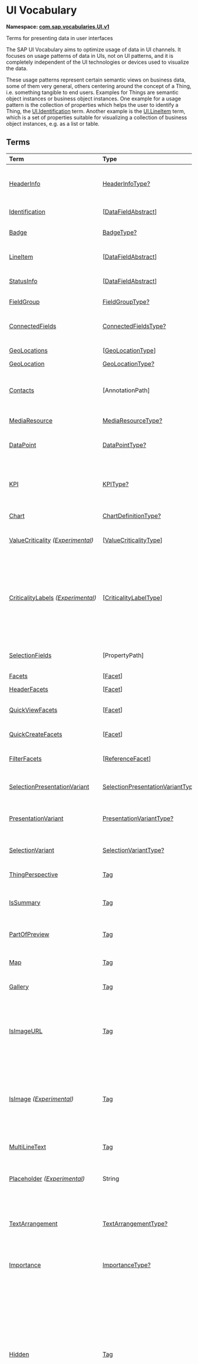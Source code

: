 # UI Vocabulary
**Namespace: [com.sap.vocabularies.UI.v1](UI.xml)**

Terms for presenting data in user interfaces

The SAP UI Vocabulary aims to optimize usage of data in UI channels.
It focuses on usage patterns of data in UIs, not on UI patterns, and it is completely independent of the
UI technologies or devices used to visualize the data.

These usage patterns represent certain semantic views on business data, some of them very general,
others centering around the concept of a Thing, i.e. something tangible to end users.
Examples for Things are semantic object instances or business object instances.
One example for a usage pattern is the collection of properties which helps the user to identify a Thing,
the [UI.Identification](#Identification) term.
Another example is the [UI.LineItem](#LineItem) term, which is a set of properties suitable for visualizing
a collection of business object instances, e.g. as a list or table.


## Terms

Term|Type|Description
:---|:---|:----------
[HeaderInfo](UI.xml#L64)|[HeaderInfoType?](#HeaderInfoType)|<a name="HeaderInfo"></a>Information for the header area of an entity representation. HeaderInfo is mandatory for main entity types of the model
[Identification](UI.xml#L111)|\[[DataFieldAbstract](#DataFieldAbstract)\]|<a name="Identification"></a>Collection of fields identifying the object
[Badge](UI.xml#L116)|[BadgeType?](#BadgeType)|<a name="Badge"></a>Information usually displayed in the form of a business card
[LineItem](UI.xml#L143)|\[[DataFieldAbstract](#DataFieldAbstract)\]|<a name="LineItem"></a>Collection of data fields for representation in a table or list
[StatusInfo](UI.xml#L148)|\[[DataFieldAbstract](#DataFieldAbstract)\]|<a name="StatusInfo"></a>Collection of data fields describing the status of an entity
[FieldGroup](UI.xml#L153)|[FieldGroupType?](#FieldGroupType)|<a name="FieldGroup"></a>Group of fields with an optional label
[ConnectedFields](UI.xml#L167)|[ConnectedFieldsType?](#ConnectedFieldsType)|<a name="ConnectedFields"></a>Group of semantically connected fields with a representation template and an optional label ([Example](UI.xml#L169))
[GeoLocations](UI.xml#L232)|\[[GeoLocationType](#GeoLocationType)\]|<a name="GeoLocations"></a>Collection of geographic locations
[GeoLocation](UI.xml#L236)|[GeoLocationType?](#GeoLocationType)|<a name="GeoLocation"></a>Geographic location
[Contacts](UI.xml#L256)|\[AnnotationPath\]|<a name="Contacts"></a>Collection of contacts<p>Each collection item MUST reference an annotation of a Communication.Contact</p>
[MediaResource](UI.xml#L267)|[MediaResourceType?](#MediaResourceType)|<a name="MediaResource"></a>Properties that describe a media resource
[DataPoint](UI.xml#L321)|[DataPointType?](#DataPointType)|<a name="DataPoint"></a>Visualization of a single point of data, typically a number; may also be textual, e.g. a status value
[KPI](UI.xml#L629)|[KPIType?](#KPIType)|<a name="KPI"></a>A Key Performance Indicator (KPI) bundles a SelectionVariant and a DataPoint, and provides details for progressive disclosure
[Chart](UI.xml#L675)|[ChartDefinitionType?](#ChartDefinitionType)|<a name="Chart"></a>Visualization of multiple data points
[ValueCriticality](UI.xml#L888) *([Experimental](Common.md#Experimental))*|\[[ValueCriticalityType](#ValueCriticalityType)\]|<a name="ValueCriticality"></a>Assign criticalities to primitive values. This information can be used for semantic coloring.
[CriticalityLabels](UI.xml#L901) *([Experimental](Common.md#Experimental))*|\[[CriticalityLabelType](#CriticalityLabelType)\]|<a name="CriticalityLabels"></a>Assign labels to criticalities. This information can be used for semantic coloring. When applied to a property, a label for a criticality must be provided, if more than one value of the annotated property has been assigned to the same criticality. There must be no more than one label per criticality.
[SelectionFields](UI.xml#L922)|\[PropertyPath\]|<a name="SelectionFields"></a>Properties that might be relevant for filtering a collection of entities of this type
[Facets](UI.xml#L930)|\[[Facet](#Facet)\]|<a name="Facets"></a>Collection of facets
[HeaderFacets](UI.xml#L934)|\[[Facet](#Facet)\]|<a name="HeaderFacets"></a>Facets for additional object header information
[QuickViewFacets](UI.xml#L938)|\[[Facet](#Facet)\]|<a name="QuickViewFacets"></a>Facets that may be used for a quick overview of the object
[QuickCreateFacets](UI.xml#L942)|\[[Facet](#Facet)\]|<a name="QuickCreateFacets"></a>Facets that may be used for a (quick) create of the object
[FilterFacets](UI.xml#L946)|\[[ReferenceFacet](#ReferenceFacet)\]|<a name="FilterFacets"></a>Facets that reference UI.FieldGroup annotations to group filterable fields
[SelectionPresentationVariant](UI.xml#L1007)|[SelectionPresentationVariantType?](#SelectionPresentationVariantType)|<a name="SelectionPresentationVariant"></a>A SelectionPresentationVariant bundles a Selection Variant and a Presentation Variant
[PresentationVariant](UI.xml#L1031)|[PresentationVariantType?](#PresentationVariantType)|<a name="PresentationVariant"></a>Defines how the result of a queried collection of entities is shaped and how this result is displayed
[SelectionVariant](UI.xml#L1128)|[SelectionVariantType?](#SelectionVariantType)|<a name="SelectionVariant"></a>A SelectionVariant denotes a combination of parameters and filters to query the annotated entity set
[ThingPerspective](UI.xml#L1278)|[Tag](https://github.com/oasis-tcs/odata-vocabularies/blob/master/vocabularies/Org.OData.Core.V1.md#Tag)|<a name="ThingPerspective"></a>The annotated term is a Thing Perspective
[IsSummary](UI.xml#L1281)|[Tag](https://github.com/oasis-tcs/odata-vocabularies/blob/master/vocabularies/Org.OData.Core.V1.md#Tag)|<a name="IsSummary"></a>This Facet and all included Facets are the summary of the thing. At most one Facet of a thing can be tagged with this term
[PartOfPreview](UI.xml#L1285)|[Tag](https://github.com/oasis-tcs/odata-vocabularies/blob/master/vocabularies/Org.OData.Core.V1.md#Tag)|<a name="PartOfPreview"></a>This Facet and all included Facets are part of the Thing preview
[Map](UI.xml#L1289)|[Tag](https://github.com/oasis-tcs/odata-vocabularies/blob/master/vocabularies/Org.OData.Core.V1.md#Tag)|<a name="Map"></a>Target MUST reference a UI.GeoLocation, Communication.Address or a collection of these
[Gallery](UI.xml#L1293)|[Tag](https://github.com/oasis-tcs/odata-vocabularies/blob/master/vocabularies/Org.OData.Core.V1.md#Tag)|<a name="Gallery"></a>Target MUST reference a UI.MediaResource
[IsImageURL](UI.xml#L1298)|[Tag](https://github.com/oasis-tcs/odata-vocabularies/blob/master/vocabularies/Org.OData.Core.V1.md#Tag)|<a name="IsImageURL"></a>Properties and terms annotated with this term MUST contain a valid URL referencing an resource with a MIME type image<p>Can be annotated with:<ul><li>[IsNaturalPerson](Common.md#IsNaturalPerson)</li></ul></p>
[IsImage](UI.xml#L1308) *([Experimental](Common.md#Experimental))*|[Tag](https://github.com/oasis-tcs/odata-vocabularies/blob/master/vocabularies/Org.OData.Core.V1.md#Tag)|<a name="IsImage"></a>Properties annotated with this term MUST be a stream property annotated with a MIME type image<p>Can be annotated with:<ul><li>[IsNaturalPerson](Common.md#IsNaturalPerson)</li></ul></p>
[MultiLineText](UI.xml#L1319)|[Tag](https://github.com/oasis-tcs/odata-vocabularies/blob/master/vocabularies/Org.OData.Core.V1.md#Tag)|<a name="MultiLineText"></a>Properties annotated with this annotation should be rendered as multi-line text (e.g. text area)
[Placeholder](UI.xml#L1324) *([Experimental](Common.md#Experimental))*|String|<a name="Placeholder"></a>A short, human-readable text that gives a hint or an example to help the user with data entry
[TextArrangement](UI.xml#L1330)|[TextArrangementType?](#TextArrangementType)|<a name="TextArrangement"></a>Describes the arrangement of a code or ID value and its text<p>If used for a single property the Common.Text annotation is annotated</p>
[Importance](UI.xml#L1349)|[ImportanceType?](#ImportanceType)|<a name="Importance"></a>Expresses the importance of e.g. a DataField or an annotation
[Hidden](UI.xml#L1364)|[Tag](https://github.com/oasis-tcs/odata-vocabularies/blob/master/vocabularies/Org.OData.Core.V1.md#Tag)|<a name="Hidden"></a>Properties or facets (see UI.Facet) annotated with this term will not be rendered if the annotation evaluates to true.<p>Hidden properties usually carry technical information that is used for application control and is of no direct interest to end users. The annotation value may be an expression to dynamically hide or render the annotated feature. If a navigation property is annotated with `Hidden` true, all subsequent parts are hidden - independent of their own potential `Hidden` annotations.</p>
[CreateHidden](UI.xml#L1372)|[Tag](https://github.com/oasis-tcs/odata-vocabularies/blob/master/vocabularies/Org.OData.Core.V1.md#Tag)|<a name="CreateHidden"></a>EntitySets annotated with this term can control the visibility of the Create operation dynamically<p>The annotation value should be a path to another property from a related entity.</p>
[UpdateHidden](UI.xml#L1377)|[Tag](https://github.com/oasis-tcs/odata-vocabularies/blob/master/vocabularies/Org.OData.Core.V1.md#Tag)|<a name="UpdateHidden"></a>EntitySets annotated with this term can control the visibility of the Edit/Save operation dynamically<p>The annotation value should be a path to another property from the same or a related entity.</p>
[DeleteHidden](UI.xml#L1382)|[Tag](https://github.com/oasis-tcs/odata-vocabularies/blob/master/vocabularies/Org.OData.Core.V1.md#Tag)|<a name="DeleteHidden"></a>EntitySets annotated with this term can control the visibility of the Delete operation dynamically<p>The annotation value should be a path to another property from the same or a related entity.</p>
[HiddenFilter](UI.xml#L1387)|[Tag](https://github.com/oasis-tcs/odata-vocabularies/blob/master/vocabularies/Org.OData.Core.V1.md#Tag)|<a name="HiddenFilter"></a>Properties annotated with this term will not be rendered as filter criteria if the annotation evaluates to true.<p>Properties annotated with `HiddenFilter` are intended as parts of a `$filter` expression that cannot be directly influenced by end users. The properties will be rendered in all other places, e.g. table columns or form fields. This is in contrast to properties annotated with [Hidden](#Hidden) that are not rendered at all. If a navigation property is annotated with `HiddenFilter` true, all subsequent parts are hidden in filter - independent of their own potential `HiddenFilter` annotations.</p>
[DataFieldDefault](UI.xml#L1396)|[DataFieldAbstract?](#DataFieldAbstract)|<a name="DataFieldDefault"></a>Default representation of a property as a datafield, e.g. when the property is added as a table column or form field via personalization<p>Only concrete subtypes of [DataFieldAbstract](#DataFieldAbstract) can be used for a DataFieldDefault. For type [DataField](#DataField) and its subtypes the annotation target SHOULD be the same property that is referenced via a path expression in the `Value` of the datafield.</p>
[Criticality](UI.xml#L1571)|[CriticalityType?](#CriticalityType)|<a name="Criticality"></a>Service-calculated criticality, alternative to UI.CriticalityCalculation
[CriticalityCalculation](UI.xml#L1575)|[CriticalityCalculationType?](#CriticalityCalculationType)|<a name="CriticalityCalculation"></a>Parameters for client-calculated criticality, alternative to UI.Criticality
[Emphasized](UI.xml#L1579) *([Experimental](Common.md#Experimental))*|[Tag](https://github.com/oasis-tcs/odata-vocabularies/blob/master/vocabularies/Org.OData.Core.V1.md#Tag)|<a name="Emphasized"></a>Highlight something that is of special interest<p>The usage of a property or operation should be highlighted as it's of special interest for the end user</p>
[OrderBy](UI.xml#L1585) *([Experimental](Common.md#Experimental))*|PropertyPath?|<a name="OrderBy"></a>Sort by the referenced property instead of by the annotated property<p>Example: annotated property `SizeCode` has string values XS, S, M, L, XL, referenced property SizeOrder has numeric values -2, -1, 0, 1, 2. Numeric ordering by SizeOrder will be more understandable than lexicographic ordering by SizeCode.</p>
[ParameterDefaultValue](UI.xml#L1591) *([Experimental](Common.md#Experimental))*|PrimitiveType?|<a name="ParameterDefaultValue"></a>Define default values for action parameters<p>For unbound actions the default value can either be a constant expression, or a dynamic expression using absolute paths, e.g. singletons or function import results. Whereas for bound actions the bound entity and its properties and associated properties can be used as default values</p>
[RecommendationState](UI.xml#L1598)|[RecommendationStateType?](#RecommendationStateType)|<a name="RecommendationState"></a>Indicates whether a field contains or has a recommended value<p>Intelligent systems can help users by recommending input the user may "prefer".</p>
[RecommendationList](UI.xml#L1628)|[RecommendationListType?](#RecommendationListType)|<a name="RecommendationList"></a>Specifies how to get a list of recommended values for a property or parameter<p>Intelligent systems can help users by recommending input the user may "prefer".</p>
[ExcludeFromNavigationContext](UI.xml#L1660)|[Tag](https://github.com/oasis-tcs/odata-vocabularies/blob/master/vocabularies/Org.OData.Core.V1.md#Tag)|<a name="ExcludeFromNavigationContext"></a>The contents of this property must not be propagated to the app-to-app navigation context

## <a name="HeaderInfoType"></a>[HeaderInfoType](UI.xml#L68)


Property|Type|Description
:-------|:---|:----------
[TypeName](UI.xml#L69)|String|Name of the main entity type
[TypeNamePlural](UI.xml#L73)|String|Plural form of the name of the main entity type
[Title](UI.xml#L77)|[DataFieldAbstract?](#DataFieldAbstract)|Title, e.g. for overview pages<p>This can be a [DataField](#DataField) and any of its children, or a [DataFieldForAnnotation](#DataFieldForAnnotation) targeting [ConnectedFields](#ConnectedFields).</p>
[Description](UI.xml#L87)|[DataFieldAbstract?](#DataFieldAbstract)|Description, e.g. for overview pages<p>This can be a [DataField](#DataField) and any of its children, or a [DataFieldForAnnotation](#DataFieldForAnnotation) targeting [ConnectedFields](#ConnectedFields).</p>
[ImageUrl](UI.xml#L97)|URL?|Image URL for an instance of the entity type. If the property ImageUrl has a valid value, it can be used for the visualization of the instance. If it is not available or not valid the property TypeImageUrl can be used instead.
[TypeImageUrl](UI.xml#L101)|URL?|Image URL for the entity type
[Initials](UI.xml#L105) *([Experimental](Common.md#Experimental))*|String?|Latin letters to be used in case no ImageUrl or TypeImageUrl is present

## <a name="BadgeType"></a>[BadgeType](UI.xml#L120)


Property|Type|Description
:-------|:---|:----------
[HeadLine](UI.xml#L121)|[DataField](#DataField)|Headline
[Title](UI.xml#L124)|[DataField](#DataField)|Title
[ImageUrl](UI.xml#L127)|URL?|Image URL for an instance of the entity type. If the property ImageUrl has a valid value, it can be used for the visualization of the instance. If it is not available or not valid the property TypeImageUrl can be used instead.
[TypeImageUrl](UI.xml#L131)|URL?|Image URL for the entity type
[MainInfo](UI.xml#L135)|[DataField?](#DataField)|Main information on the business card
[SecondaryInfo](UI.xml#L138)|[DataField?](#DataField)|Additional information on the business card

## <a name="FieldGroupType"></a>[FieldGroupType](UI.xml#L157)


Property|Type|Description
:-------|:---|:----------
[Label](UI.xml#L158)|String?|Label for the field group
[Data](UI.xml#L162)|\[[DataFieldAbstract](#DataFieldAbstract)\]|Collection of data fields

## <a name="ConnectedFieldsType"></a>[ConnectedFieldsType](UI.xml#L194)
Group of semantically connected fields with a representation template and an optional label

Property|Type|Description
:-------|:---|:----------
[Label](UI.xml#L196)|String?|Label for the connected fields
[Template](UI.xml#L200)|String|Template for representing the connected fields<p>Template variables are identifiers enclosed in curly braces, e.g. `{MaterialName} - {MaterialClassName}`. The `Data` collection assigns values to the template variables.</p>
[Data](UI.xml#L205)|[Dictionary](https://github.com/oasis-tcs/odata-vocabularies/blob/master/vocabularies/Org.OData.Core.V1.md#Dictionary)|Dictionary of template variables<p>Each template variable used in `Template` must be assigned a value here. The value must be of type [DataFieldAbstract](#DataFieldAbstract)</p>

## <a name="GeoLocationType"></a>[GeoLocationType](UI.xml#L240)
Properties that define a geographic location

Property|Type|Description
:-------|:---|:----------
[Latitude](UI.xml#L242)|Double?|Geographic latitude
[Longitude](UI.xml#L245)|Double?|Geographic longitude
[Location](UI.xml#L248)|GeographyPoint?|A point in a round-earth coordinate system
[Address](UI.xml#L251)|[AddressType?](Communication.md#AddressType)|vCard-style address

## <a name="MediaResourceType"></a>[MediaResourceType](UI.xml#L271)


Property|Type|Description
:-------|:---|:----------
[Url](UI.xml#L272)|URL|URL of media resource
[ContentType](UI.xml#L276)|MediaType?|Content type, such as application/pdf, video/x-flv, image/jpeg
[ByteSize](UI.xml#L280)|Int64?|Resource size in bytes
[ChangedAt](UI.xml#L283)|DateTimeOffset?|Date of last change
[Thumbnail](UI.xml#L286)|[ImageType?](#ImageType)|Thumbnail image
[Title](UI.xml#L289)|[DataField](#DataField)|Resource title
[Description](UI.xml#L292)|[DataField?](#DataField)|Resource description

## <a name="ImageType"></a>[ImageType](UI.xml#L296)


Property|Type|Description
:-------|:---|:----------
[Url](UI.xml#L297)|URL|URL of image
[Width](UI.xml#L301)|String?|Width of image
[Height](UI.xml#L304)|String?|Height of image

## <a name="DataPointType"></a>[DataPointType](UI.xml#L325)


Property|Type|Description
:-------|:---|:----------
[Title](UI.xml#L326)|String?|Title of the data point
[Description](UI.xml#L330)|String?|Short description
[LongDescription](UI.xml#L334)|String?|Full description
[Value](UI.xml#L338)|PrimitiveType|Numeric value<p>The value is typically provided via a `Path` construct. The path MUST lead to a direct property of the same entity type or a property of a complex property (recursively) of that entity type, navigation segments are not allowed.<br/>It could be annotated with either `UoM.ISOCurrency` or `UoM.Unit`. Percentage values are annotated with `UoM.Unit = '%'`. A renderer should take an optional `Common.Text` annotation into consideration.</p>
[TargetValue](UI.xml#L350)|PrimitiveType?|Target value
[ForecastValue](UI.xml#L353)|PrimitiveType?|Forecast value
[MinimumValue](UI.xml#L356)|Decimal?|Minimum value (for output rendering)
[MaximumValue](UI.xml#L359)|Decimal?|Maximum value (for output rendering)
[ValueFormat](UI.xml#L362)|[NumberFormat?](#NumberFormat)|Number format
[Visualization](UI.xml#L365)|[VisualizationType?](#VisualizationType)|Preferred visualization
[SampleSize](UI.xml#L368)|PrimitiveType?|Sample size used for the determination of the data point; should contain just integer value as Edm.Byte, Edm.SByte, Edm.Intxx, and Edm.Decimal with scale 0.
[ReferencePeriod](UI.xml#L375)|[ReferencePeriod?](#ReferencePeriod)|Reference period
[Criticality](UI.xml#L378)|[CriticalityType?](#CriticalityType)|Service-calculated criticality, alternative to CriticalityCalculation
[CriticalityLabels](UI.xml#L381)|AnnotationPath?|Custom labels for the criticality legend. Annotation path MUST end in UI.CriticalityLabels
[CriticalityRepresentation](UI.xml#L389) *([Experimental](Common.md#Experimental))*|[CriticalityRepresentationType?](#CriticalityRepresentationType)|Decides if criticality is visualized in addition by means of an icon
[CriticalityCalculation](UI.xml#L393)|[CriticalityCalculationType?](#CriticalityCalculationType)|Parameters for client-calculated criticality, alternative to Criticality
[Trend](UI.xml#L396)|[TrendType?](#TrendType)|Service-calculated trend, alternative to TrendCalculation
[TrendCalculation](UI.xml#L399)|[TrendCalculationType?](#TrendCalculationType)|Parameters for client-calculated trend, alternative to Trend
[Responsible](UI.xml#L402)|[ContactType?](Communication.md#ContactType)|Contact person

## <a name="NumberFormat"></a>[NumberFormat](UI.xml#L407)
Describes how to visualise a number

Property|Type|Description
:-------|:---|:----------
[ScaleFactor](UI.xml#L409)|Decimal?|Display value in *ScaleFactor* units, e.g. 1000 for k (kilo), 1e6 for M (Mega)
[NumberOfFractionalDigits](UI.xml#L412)|Byte?|Number of fractional digits of the scaled value to be visualized

## <a name="VisualizationType"></a>[VisualizationType](UI.xml#L417)


Member|Value|Description
:-----|----:|:----------
[Number](UI.xml#L418)|0|Visualize as a number
[BulletChart](UI.xml#L421)|1|Visualize as bullet chart - requires TargetValue
[Progress](UI.xml#L424)|2|Visualize as progress indicator - requires TargetValue
[Rating](UI.xml#L427)|3|Visualize as partially or completely filled stars/hearts/... - requires TargetValue
[Donut](UI.xml#L430)|4|Visualize as donut, optionally with missing segment - requires TargetValue
[DeltaBulletChart](UI.xml#L433)|5|Visualize as delta bullet chart - requires TargetValue

## <a name="ReferencePeriod"></a>[ReferencePeriod](UI.xml#L438)
Reference period

Property|Type|Description
:-------|:---|:----------
[Description](UI.xml#L440)|String?|Short description of the reference period
[Start](UI.xml#L444)|DateTimeOffset?|Start of the reference period
[End](UI.xml#L447)|DateTimeOffset?|End of the reference period

## <a name="CriticalityType"></a>[CriticalityType](UI.xml#L452)
Criticality of a value or status, represented e.g. via semantic colors (https://experience.sap.com/fiori-design-web/foundation/colors/#semantic-colors)

Member|Value|Description
:-----|----:|:----------
[VeryNegative](UI.xml#L454) *([Experimental](Common.md#Experimental))*|-1|Very negative / dark-red status - risk - out of stock - late
[Neutral](UI.xml#L458)|0|Neutral / grey status - inactive - open - in progress
[Negative](UI.xml#L461)|1|Negative / red status - attention - overload - alert
[Critical](UI.xml#L464)|2|Critical / orange status - warning
[Positive](UI.xml#L467)|3|Positive / green status - completed - available - on track - acceptable
[VeryPositive](UI.xml#L470) *([Experimental](Common.md#Experimental))*|4|Very positive - above max stock - excess
[Information](UI.xml#L474) *([Experimental](Common.md#Experimental))*|5|Information - noticable - informative

## <a name="CriticalityCalculationType"></a>[CriticalityCalculationType](UI.xml#L480): [CriticalityThresholdsType](#CriticalityThresholdsType)
Describes how to calculate the criticality of a value depending on the improvement direction


The calculation is done by comparing a value to the threshold values relevant for the specified improvement direction.

The value to be compared is
  - Value - if ReferenceValue is not specified
  - Value sub ReferenceValue – if ReferenceValue is specified and IsRelativeDifference is not specified or specified as false
  - (Value sub ReferenceValue) divBy ReferenceValue – if ReferenceValue is specified and IsRelativeDifference is specified as true

For improvement direction `Target`, the criticality is calculated using both low and high threshold values. It will be
  - Positive if the value is greater than or equal to AcceptanceRangeLowValue and lower than or equal to AcceptanceRangeHighValue
  - Neutral if the value is greater than or equal to ToleranceRangeLowValue and lower than AcceptanceRangeLowValue OR greater than AcceptanceRangeHighValue and lower than or equal to ToleranceRangeHighValue
  - Critical if the value is greater than or equal to DeviationRangeLowValue and lower than ToleranceRangeLowValue OR greater than ToleranceRangeHighValue  and lower than or equal to DeviationRangeHighValue
  - Negative if the value is lower than DeviationRangeLowValue or greater than DeviationRangeHighValue

For improvement direction `Minimize`, the criticality is calculated using the high threshold values. It is
  - Positive if the value is lower than or equal to AcceptanceRangeHighValue
  - Neutral if the value is  greater than AcceptanceRangeHighValue and lower than or equal to ToleranceRangeHighValue
  - Critical if the value is greater than ToleranceRangeHighValue and lower than or equal to DeviationRangeHighValue
  - Negative if the value is greater than DeviationRangeHighValue

For improvement direction `Maximize`, the criticality is calculated using the low threshold values. It is
  - Positive if the value is greater than or equal to AcceptanceRangeLowValue
  - Neutral if the value is less than AcceptanceRangeLowValue and greater than or equal to ToleranceRangeLowValue
  - Critical if the value is lower than ToleranceRangeLowValue and greater than or equal to DeviationRangeLowValue
  - Negative if the value is lower than DeviationRangeLowValue

Thresholds are optional. For unassigned values, defaults are determined in this order:
  - For DeviationRange, an omitted LowValue translates into the smallest possible number (-INF), an omitted HighValue translates into the largest possible number (+INF)
  - For ToleranceRange, an omitted LowValue will be initialized with DeviationRangeLowValue, an omitted HighValue will be initialized with DeviationRangeHighValue
  - For AcceptanceRange, an omitted LowValue will be initialized with ToleranceRangeLowValue, an omitted HighValue will be initialized with ToleranceRangeHighValue
          

Property|Type|Description
:-------|:---|:----------
[*AcceptanceRangeLowValue*](UI.xml#L535)|PrimitiveType?|Lowest value that is considered positive
[*AcceptanceRangeHighValue*](UI.xml#L538)|PrimitiveType?|Highest value that is considered positive
[*ToleranceRangeLowValue*](UI.xml#L541)|PrimitiveType?|Lowest value that is considered neutral
[*ToleranceRangeHighValue*](UI.xml#L544)|PrimitiveType?|Highest value that is considered neutral
[*DeviationRangeLowValue*](UI.xml#L547)|PrimitiveType?|Lowest value that is considered critical
[*DeviationRangeHighValue*](UI.xml#L550)|PrimitiveType?|Highest value that is considered critical
[ReferenceValue](UI.xml#L515) *([Experimental](Common.md#Experimental))*|PrimitiveType?|Reference value for the calculation, e.g. number of sales for the last year
[IsRelativeDifference](UI.xml#L519) *([Experimental](Common.md#Experimental))*|Boolean|Calculate with a relative difference
[ImprovementDirection](UI.xml#L523)|[ImprovementDirectionType](#ImprovementDirectionType)|Describes in which direction the value improves
[ConstantThresholds](UI.xml#L526) *([Experimental](Common.md#Experimental))*|\[[LevelThresholdsType](#LevelThresholdsType)\]|List of thresholds depending on the aggregation level as a set of constant values<p>Constant thresholds shall only be used in order to refine constant values given for the data point overall (aggregation level with empty collection of property paths), but not if the thresholds are based on other measure elements.</p>

## <a name="CriticalityThresholdsType"></a>[CriticalityThresholdsType](UI.xml#L533)
Thresholds for calculating the criticality of a value

**Derived Types:**
- [CriticalityCalculationType](#CriticalityCalculationType)
- [LevelThresholdsType](#LevelThresholdsType)

Property|Type|Description
:-------|:---|:----------
[AcceptanceRangeLowValue](UI.xml#L535)|PrimitiveType?|Lowest value that is considered positive
[AcceptanceRangeHighValue](UI.xml#L538)|PrimitiveType?|Highest value that is considered positive
[ToleranceRangeLowValue](UI.xml#L541)|PrimitiveType?|Lowest value that is considered neutral
[ToleranceRangeHighValue](UI.xml#L544)|PrimitiveType?|Highest value that is considered neutral
[DeviationRangeLowValue](UI.xml#L547)|PrimitiveType?|Lowest value that is considered critical
[DeviationRangeHighValue](UI.xml#L550)|PrimitiveType?|Highest value that is considered critical

## <a name="ImprovementDirectionType"></a>[ImprovementDirectionType](UI.xml#L555)
Describes which direction of a value change is seen as an improvement

Member|Value|Description
:-----|----:|:----------
[Minimize](UI.xml#L557)|1|Lower is better
[Target](UI.xml#L560)|2|Closer to the target is better
[Maximize](UI.xml#L563)|3|Higher is better

## <a name="LevelThresholdsType"></a>[LevelThresholdsType](UI.xml#L568): [CriticalityThresholdsType](#CriticalityThresholdsType) *([Experimental](Common.md#Experimental))*
Thresholds for an aggregation level

Property|Type|Description
:-------|:---|:----------
[*AcceptanceRangeLowValue*](UI.xml#L535)|PrimitiveType?|Lowest value that is considered positive
[*AcceptanceRangeHighValue*](UI.xml#L538)|PrimitiveType?|Highest value that is considered positive
[*ToleranceRangeLowValue*](UI.xml#L541)|PrimitiveType?|Lowest value that is considered neutral
[*ToleranceRangeHighValue*](UI.xml#L544)|PrimitiveType?|Highest value that is considered neutral
[*DeviationRangeLowValue*](UI.xml#L547)|PrimitiveType?|Lowest value that is considered critical
[*DeviationRangeHighValue*](UI.xml#L550)|PrimitiveType?|Highest value that is considered critical
[AggregationLevel](UI.xml#L571)|\[PropertyPath\]|An unordered tuple of dimensions, i.e. properties which are intended to be used for grouping in aggregating requests. In analytical UIs, e.g. an analytical chart, the aggregation level typically corresponds to the visible dimensions.

## <a name="TrendType"></a>[TrendType](UI.xml#L576)
The trend of a value

Member|Value|Description
:-----|----:|:----------
[StrongUp](UI.xml#L578)|1|Value grows strongly
[Up](UI.xml#L581)|2|Value grows
[Sideways](UI.xml#L584)|3|Value does not significantly grow or shrink
[Down](UI.xml#L587)|4|Value shrinks
[StrongDown](UI.xml#L590)|5|Value shrinks strongly

## <a name="TrendCalculationType"></a>[TrendCalculationType](UI.xml#L595)
Describes how to calculate the trend of a value


By default, the calculation is done by comparing the difference between Value and ReferenceValue to the threshold values.
If IsRelativeDifference is set, the difference of Value and ReferenceValue is divided by ReferenceValue and the relative difference is compared.

The trend is
  - StrongUp if the difference is greater than or equal to StrongUpDifference
  - Up if the difference is less than StrongUpDifference and greater than or equal to UpDifference
  - Sideways if the difference  is less than UpDifference and greater than DownDifference
  - Down if the difference is greater than StrongDownDifference and lower than or equal to DownDifference
  - StrongDown if the difference is lower than or equal to StrongDownDifference

Property|Type|Description
:-------|:---|:----------
[ReferenceValue](UI.xml#L609)|PrimitiveType|Reference value for the calculation, e.g. number of sales for the last year
[IsRelativeDifference](UI.xml#L612)|Boolean|Calculate with a relative difference
[UpDifference](UI.xml#L615)|Decimal|Threshold for Up
[StrongUpDifference](UI.xml#L618)|Decimal|Threshold for StrongUp
[DownDifference](UI.xml#L621)|Decimal|Threshold for Down
[StrongDownDifference](UI.xml#L624)|Decimal|Threshold for StrongDown

## <a name="KPIType"></a>[KPIType](UI.xml#L635)


Property|Type|Description
:-------|:---|:----------
[ID](UI.xml#L636)|String?|Optional identifier to reference this instance from an external context
[ShortDescription](UI.xml#L641) *([Experimental](Common.md#Experimental))*|String?|Very short description
[SelectionVariant](UI.xml#L646)|[SelectionVariantType](#SelectionVariantType)|Selection variant, either specified inline or referencing another annotation via Path
[DataPoint](UI.xml#L649)|[DataPointType](#DataPointType)|Data point, either specified inline or referencing another annotation via Path
[AdditionalDataPoints](UI.xml#L652)|\[[DataPointType](#DataPointType)\]|Additional data points, either specified inline or referencing another annotation via Path<p>Additional data points are typically related to the main data point and provide complementing information or could be used for comparisons</p>
[Detail](UI.xml#L656)|[KPIDetailType?](#KPIDetailType)|Contains information about KPI details, especially drill-down presentations

## <a name="KPIDetailType"></a>[KPIDetailType](UI.xml#L660)


Property|Type|Description
:-------|:---|:----------
[DefaultPresentationVariant](UI.xml#L661)|[PresentationVariantType?](#PresentationVariantType)|Presentation variant, either specified inline or referencing another annotation via Path
[AlternativePresentationVariants](UI.xml#L664)|\[[PresentationVariantType](#PresentationVariantType)\]|A list of alternative presentation variants, either specified inline or referencing another annotation via Path
[SemanticObject](UI.xml#L667)|String?|Name of the Semantic Object. If not specified, use Semantic Object annotated at the property referenced in KPI/DataPoint/Value
[Action](UI.xml#L670)|String?|Name of the Action on the Semantic Object. If not specified, let user choose which of the available actions to trigger.

## <a name="ChartDefinitionType"></a>[ChartDefinitionType](UI.xml#L679)


Property|Type|Description
:-------|:---|:----------
[Title](UI.xml#L680)|String?|Title of the chart
[Description](UI.xml#L684)|String?|Short description
[ChartType](UI.xml#L688)|[ChartType](#ChartType)|Chart type
[AxisScaling](UI.xml#L691)|[ChartAxisScalingType?](#ChartAxisScalingType)|Describes the scale of the chart value axes
[Measures](UI.xml#L694)|\[PropertyPath\]|Measures of the chart, e.g. size and color in a bubble chart
[DynamicMeasures](UI.xml#L697)|\[AnnotationPath\]|Dynamic properties introduced by annotations and used as measures of the chart
[MeasureAttributes](UI.xml#L706)|\[[ChartMeasureAttributeType](#ChartMeasureAttributeType)\]|Describes Attributes for Measures. All Measures used in this collection must also be part of the Measures Property.
[Dimensions](UI.xml#L711)|\[PropertyPath\]|Dimensions of the chart, e.g. x- and y-axis of a bubble chart
[DimensionAttributes](UI.xml#L714)|\[[ChartDimensionAttributeType](#ChartDimensionAttributeType)\]|Describes Attributes for Dimensions. All Dimensions used in this collection must also be part of the Dimensions Property.
[Actions](UI.xml#L719)|\[[DataFieldForActionAbstract](#DataFieldForActionAbstract)\]|Available actions

## <a name="ChartType"></a>[ChartType](UI.xml#L724)


Member|Value|Description
:-----|----:|:----------
[Column](UI.xml#L725)|0|
[ColumnStacked](UI.xml#L726)|1|
[ColumnDual](UI.xml#L727)|2|
[ColumnStackedDual](UI.xml#L728)|3|
[ColumnStacked100](UI.xml#L729)|4|
[ColumnStackedDual100](UI.xml#L730)|5|
[Bar](UI.xml#L731)|6|
[BarStacked](UI.xml#L732)|7|
[BarDual](UI.xml#L733)|8|
[BarStackedDual](UI.xml#L734)|9|
[BarStacked100](UI.xml#L735)|10|
[BarStackedDual100](UI.xml#L736)|11|
[Area](UI.xml#L737)|12|
[AreaStacked](UI.xml#L738)|13|
[AreaStacked100](UI.xml#L739)|14|
[HorizontalArea](UI.xml#L740)|15|
[HorizontalAreaStacked](UI.xml#L741)|16|
[HorizontalAreaStacked100](UI.xml#L742)|17|
[Line](UI.xml#L743)|18|
[LineDual](UI.xml#L744)|19|
[Combination](UI.xml#L745)|20|
[CombinationStacked](UI.xml#L746)|21|
[CombinationDual](UI.xml#L747)|22|
[CombinationStackedDual](UI.xml#L748)|23|
[HorizontalCombinationStacked](UI.xml#L749)|24|
[Pie](UI.xml#L750)|25|
[Donut](UI.xml#L751)|26|
[Scatter](UI.xml#L752)|27|
[Bubble](UI.xml#L753)|28|
[Radar](UI.xml#L754)|29|
[HeatMap](UI.xml#L755)|30|
[TreeMap](UI.xml#L756)|31|
[Waterfall](UI.xml#L757)|32|
[Bullet](UI.xml#L758)|33|
[VerticalBullet](UI.xml#L759)|34|
[HorizontalWaterfall](UI.xml#L760)|35|
[HorizontalCombinationDual](UI.xml#L761)|36|
[HorizontalCombinationStackedDual](UI.xml#L762)|37|
[Donut100](UI.xml#L763) *([Experimental](Common.md#Experimental))*|38|

## <a name="ChartAxisScalingType"></a>[ChartAxisScalingType](UI.xml#L769)


Property|Type|Description
:-------|:---|:----------
[ScaleBehavior](UI.xml#L770)|[ChartAxisScaleBehaviorType](#ChartAxisScaleBehaviorType)|Scale is fixed or adapts automatically to rendered values
[AutoScaleBehavior](UI.xml#L773)|[ChartAxisAutoScaleBehaviorType?](#ChartAxisAutoScaleBehaviorType)|Settings for automatic scaling
[FixedScaleMultipleStackedMeasuresBoundaryValues](UI.xml#L776)|[FixedScaleMultipleStackedMeasuresBoundaryValuesType?](#FixedScaleMultipleStackedMeasuresBoundaryValuesType)|Boundary values for fixed scaling of a stacking chart type with multiple measures

## <a name="ChartAxisScaleBehaviorType"></a>[ChartAxisScaleBehaviorType](UI.xml#L781)


Member|Value|Description
:-----|----:|:----------
[AutoScale](UI.xml#L782)|0|Value axes scale automatically
[FixedScale](UI.xml#L785)|1|Fixed minimum and maximum values are applied, which are derived from the @UI.MeasureAttributes.DataPoint/MinimumValue and .../MaximumValue annotation by default. For stacking chart types with multiple measures, they are taken from ChartAxisScalingType/FixedScaleMultipleStackedMeasuresBoundaryValues.

## <a name="ChartAxisAutoScaleBehaviorType"></a>[ChartAxisAutoScaleBehaviorType](UI.xml#L794)


Property|Type|Description
:-------|:---|:----------
[ZeroAlwaysVisible](UI.xml#L795)|Boolean|Forces the value axis to always display the zero value
[DataScope](UI.xml#L798)|[ChartAxisAutoScaleDataScopeType](#ChartAxisAutoScaleDataScopeType)|Determines the automatic scaling

## <a name="ChartAxisAutoScaleDataScopeType"></a>[ChartAxisAutoScaleDataScopeType](UI.xml#L803)


Member|Value|Description
:-----|----:|:----------
[DataSet](UI.xml#L804)|0|Minimum and maximum axes values are determined from the entire data set
[VisibleData](UI.xml#L807)|1|Minimum and maximum axes values are determined from the currently visible data. Scrolling will change the scale.

## <a name="FixedScaleMultipleStackedMeasuresBoundaryValuesType"></a>[FixedScaleMultipleStackedMeasuresBoundaryValuesType](UI.xml#L812)


Property|Type|Description
:-------|:---|:----------
[MinimumValue](UI.xml#L813)|Decimal|Minimum value on value axes
[MaximumValue](UI.xml#L816)|Decimal|Maximum value on value axes

## <a name="ChartDimensionAttributeType"></a>[ChartDimensionAttributeType](UI.xml#L821)


Property|Type|Description
:-------|:---|:----------
[Dimension](UI.xml#L822)|PropertyPath?|
[Role](UI.xml#L823)|[ChartDimensionRoleType?](#ChartDimensionRoleType)|
[HierarchyLevel](UI.xml#L824) *([Experimental](Common.md#Experimental))*|Int32?|For a dimension with a hierarchy, members are selected from this level. The root node of the hierarchy is at level 0.
[ValuesForSequentialColorLevels](UI.xml#L828) *([Experimental](Common.md#Experimental))*|\[String\]|All values in this collection should be assigned to levels of the same color.
[EmphasizedValues](UI.xml#L832) *([Experimental](Common.md#Experimental))*|\[String\]|All values in this collection should be emphasized.
[EmphasisLabels](UI.xml#L836) *([Experimental](Common.md#Experimental))*|[EmphasisLabelType?](#EmphasisLabelType)|Assign a label to values with an emphasized representation. This is required, if more than one emphasized value has been specified.

## <a name="ChartMeasureAttributeType"></a>[ChartMeasureAttributeType](UI.xml#L842)
Exactly one of `Measure` and `DynamicMeasure` must be present

Property|Type|Description
:-------|:---|:----------
[Measure](UI.xml#L844)|PropertyPath?|
[DynamicMeasure](UI.xml#L845)|AnnotationPath?|Dynamic property introduced by an annotation and used as a measure in a chart
[Role](UI.xml#L854)|[ChartMeasureRoleType?](#ChartMeasureRoleType)|
[DataPoint](UI.xml#L855)|AnnotationPath?|Annotation path MUST end in @UI.DataPoint and the data point's Value MUST be the same property as in Measure
[UseSequentialColorLevels](UI.xml#L863) *([Experimental](Common.md#Experimental))*|Boolean|All measures for which this setting is true should be assigned to levels of the same color.

## <a name="ChartDimensionRoleType"></a>[ChartDimensionRoleType](UI.xml#L869)


Member|Value|Description
:-----|----:|:----------
[Category](UI.xml#L870)|0|
[Series](UI.xml#L871)|1|
[Category2](UI.xml#L872)|2|

## <a name="ChartMeasureRoleType"></a>[ChartMeasureRoleType](UI.xml#L875)


Member|Value|Description
:-----|----:|:----------
[Axis1](UI.xml#L876)|0|
[Axis2](UI.xml#L877)|1|
[Axis3](UI.xml#L878)|2|

## <a name="EmphasisLabelType"></a>[EmphasisLabelType](UI.xml#L881) *([Experimental](Common.md#Experimental))*
Assigns a label to the set of emphasized values and optionally also for non-emphasized values. This information can be used for semantic coloring.

Property|Type|Description
:-------|:---|:----------
[EmphasizedValuesLabel](UI.xml#L884)|String|
[NonEmphasizedValuesLabel](UI.xml#L885)|String?|

## <a name="ValueCriticalityType"></a>[ValueCriticalityType](UI.xml#L892) *([Experimental](Common.md#Experimental))*
Assigns a fixed criticality to a primitive value. This information can be used for semantic coloring.

Property|Type|Description
:-------|:---|:----------
[Value](UI.xml#L895)|PrimitiveType?|MUST be a fixed value of primitive type
[Criticality](UI.xml#L898)|[CriticalityType?](#CriticalityType)|

## <a name="CriticalityLabelType"></a>[CriticalityLabelType](UI.xml#L912) *([Experimental](Common.md#Experimental))*
Assigns a label to a criticality. This information can be used for semantic coloring.

Property|Type|Description
:-------|:---|:----------
[Criticality](UI.xml#L915)|[CriticalityType](#CriticalityType)|
[Label](UI.xml#L916)|String|Criticality label

## <a name="Facet"></a>[*Facet*](UI.xml#L950)
Abstract base type for facets

**Derived Types:**
- [CollectionFacet](#CollectionFacet)
- [ReferenceFacet](#ReferenceFacet)
- [ReferenceURLFacet](#ReferenceURLFacet)

Property|Type|Description
:-------|:---|:----------
[Label](UI.xml#L952)|String?|Facet label
[ID](UI.xml#L956)|String?|Unique identifier of a facet. ID should be stable, as long as the perceived semantics of the facet is unchanged.

## <a name="CollectionFacet"></a>[CollectionFacet](UI.xml#L960): [Facet](#Facet)
Collection of facets

Property|Type|Description
:-------|:---|:----------
[*Label*](UI.xml#L952)|String?|Facet label
[*ID*](UI.xml#L956)|String?|Unique identifier of a facet. ID should be stable, as long as the perceived semantics of the facet is unchanged.
[Facets](UI.xml#L962)|\[[Facet](#Facet)\]|Nested facets. An empty collection may be used as a placeholder for content added via extension points.

## <a name="ReferenceFacet"></a>[ReferenceFacet](UI.xml#L966): [Facet](#Facet)
Facet that refers to a thing perspective, e.g. LineItem

Property|Type|Description
:-------|:---|:----------
[*Label*](UI.xml#L952)|String?|Facet label
[*ID*](UI.xml#L956)|String?|Unique identifier of a facet. ID should be stable, as long as the perceived semantics of the facet is unchanged.
[Target](UI.xml#L968)|AnnotationPath|Referenced information: Communication.Contact, Communication.Address, or a term that is tagged with UI.ThingPerspective, e.g. UI.StatusInfo, UI.LineItem, UI.Identification, UI.FieldGroup, UI.Badge

## <a name="ReferenceURLFacet"></a>[ReferenceURLFacet](UI.xml#L994): [Facet](#Facet)
Facet that refers to a URL

Property|Type|Description
:-------|:---|:----------
[*Label*](UI.xml#L952)|String?|Facet label
[*ID*](UI.xml#L956)|String?|Unique identifier of a facet. ID should be stable, as long as the perceived semantics of the facet is unchanged.
[Url](UI.xml#L996)|URL|URL of referenced information
[UrlContentType](UI.xml#L1000)|MediaType?|Media type of referenced information

## <a name="SelectionPresentationVariantType"></a>[SelectionPresentationVariantType](UI.xml#L1013)


Property|Type|Description
:-------|:---|:----------
[ID](UI.xml#L1014)|String?|Optional identifier to reference this variant from an external context
[Text](UI.xml#L1019)|String?|Name of the bundling variant
[SelectionVariant](UI.xml#L1023)|[SelectionVariantType](#SelectionVariantType)|Selection variant, either specified inline or referencing another annotation via Path
[PresentationVariant](UI.xml#L1026)|[PresentationVariantType](#PresentationVariantType)|Presentation variant, either specified inline or referencing another annotation via Path

## <a name="PresentationVariantType"></a>[PresentationVariantType](UI.xml#L1037)


Property|Type|Description
:-------|:---|:----------
[ID](UI.xml#L1038)|String?|Optional identifier to reference this variant from an external context
[Text](UI.xml#L1041)|String?|Name of the presentation variant
[MaxItems](UI.xml#L1045)|Int32?|Maximum number of items that should be included in the result
[SortOrder](UI.xml#L1048)|\[[SortOrderType](Common.md#SortOrderType)\]|Collection can be provided inline or as a reference to a Common.SortOrder annotation via Path
[GroupBy](UI.xml#L1051)|\[PropertyPath\]|Sequence of groupable properties p1, p2, ... defining how the result is composed of instances representing groups, one for each combination of value properties in the queried collection. The sequence specifies a certain level of aggregation for the queried collection, and every group instance will provide aggregated values for properties that are aggregatable. Moreover, the series of sub-sequences (p1), (p1, p2), ... forms a leveled hierarchy, which may become relevant in combination with `InitialExpansionLevel`.
[TotalBy](UI.xml#L1060)|\[PropertyPath\]|Sub-sequence q1, q2, ... of properties p1, p2, ... specified in GroupBy. With this, additional levels of aggregation are requested in addition to the most granular level defined by GroupBy: Every element in the series of sub-sequences (q1), (q1, q2), ... introduces an additional aggregation level included in the result.
[Total](UI.xml#L1067)|\[PropertyPath\]|Aggregatable properties for which aggregated values should be provided for the additional aggregation levels specified in TotalBy.
[DynamicTotal](UI.xml#L1072)|\[AnnotationPath\]|Dynamic properties introduced by annotations for which aggregated values should be provided for the additional aggregation levels specified in TotalBy
[IncludeGrandTotal](UI.xml#L1081)|Boolean|Result should include a grand total for the properties specified in Total
[InitialExpansionLevel](UI.xml#L1084)|Int32|Level up to which the hierarchy defined for the queried collection should be expanded initially. The hierarchy may be implicitly imposed by the sequence of the GroupBy, or by an explicit hierarchy annotation.
[Visualizations](UI.xml#L1090)|\[AnnotationPath\]|Lists available visualization types. Currently supported types are `UI.LineItem`, `UI.Chart`, and `UI.DataPoint`. For each type, no more than a single annotation is meaningful. Multiple instances of the same visualization type shall be modeled with different presentation variants. A reference to `UI.Lineitem` should always be part of the collection (least common denominator for renderers). The first entry of the collection is the default visualization.
[RequestAtLeast](UI.xml#L1107)|\[PropertyPath\]|Properties that should always be included in the result of the queried collection
[RequestAtLeastDynamic](UI.xml#L1110)|\[AnnotationPath\]|Dynamic properties introduced by annotations that should always be included in the result of the queried collection
[SelectionFields](UI.xml#L1119) *([Experimental](Common.md#Experimental))*|\[PropertyPath\]|Properties that should be presented for filtering a collection of entities. Can be provided inline or as a reference to a `UI.SelectionFields` annotation via Path.

## <a name="SelectionVariantType"></a>[SelectionVariantType](UI.xml#L1133)


Property|Type|Description
:-------|:---|:----------
[ID](UI.xml#L1134)|String?|May contain identifier to reference this instance from an external context
[Text](UI.xml#L1139)|String?|Name of the selection variant
[Parameters](UI.xml#L1143)|\[[ParameterAbstract](#ParameterAbstract)\]|Parameters of the selection variant
[FilterExpression](UI.xml#L1146)|String?|Filter string for query part of URL, without `$filter=`
[SelectOptions](UI.xml#L1151)|\[[SelectOptionType](#SelectOptionType)\]|ABAP Select Options Pattern

## <a name="ParameterAbstract"></a>[*ParameterAbstract*](UI.xml#L1158)
Key property of a parameter entity type

**Derived Types:**
- [Parameter](#Parameter)
- [IntervalParameter](#IntervalParameter)

## <a name="Parameter"></a>[Parameter](UI.xml#L1161): [ParameterAbstract](#ParameterAbstract)
Single-valued parameter

Property|Type|Description
:-------|:---|:----------
[PropertyName](UI.xml#L1163)|PropertyPath|Path to a key property of a parameter entity type
[PropertyValue](UI.xml#L1166)|PrimitiveType|Value for the key property

## <a name="IntervalParameter"></a>[IntervalParameter](UI.xml#L1170): [ParameterAbstract](#ParameterAbstract)
Interval parameter formed with a 'from' and a 'to' property

Property|Type|Description
:-------|:---|:----------
[PropertyNameFrom](UI.xml#L1172)|PropertyPath|Path to the 'from' property of a parameter entity type
[PropertyValueFrom](UI.xml#L1175)|PrimitiveType|Value for the 'from' property
[PropertyNameTo](UI.xml#L1178)|PropertyPath|Path to the 'to' property of a parameter entity type
[PropertyValueTo](UI.xml#L1181)|PrimitiveType|Value for the 'to' property

## <a name="SelectOptionType"></a>[SelectOptionType](UI.xml#L1186)
List of value ranges for a single property

Exactly one of `PropertyName` and `DynamicPropertyName` must be present

Property|Type|Description
:-------|:---|:----------
[PropertyName](UI.xml#L1189)|PropertyPath?|Path to the property
[DynamicPropertyName](UI.xml#L1200)|AnnotationPath?|Dynamic property introduced by annotations for which value ranges are specified
[Ranges](UI.xml#L1209)|\[[SelectionRangeType](#SelectionRangeType)\]|List of value ranges

## <a name="SelectionRangeType"></a>[SelectionRangeType](UI.xml#L1214)
Value range. If the range option only requires a single value, the value must be in the property Low

Property|Type|Description
:-------|:---|:----------
[Sign](UI.xml#L1218)|[SelectionRangeSignType](#SelectionRangeSignType)|Include or exclude values
[Option](UI.xml#L1221)|[SelectionRangeOptionType](#SelectionRangeOptionType)|Comparison operator
[Low](UI.xml#L1224)|PrimitiveType|Single value or lower interval boundary
[High](UI.xml#L1227)|PrimitiveType?|Upper interval boundary

## <a name="SelectionRangeSignType"></a>[SelectionRangeSignType](UI.xml#L1232)


Member|Value|Description
:-----|----:|:----------
[I](UI.xml#L1233)|0|Inclusive
[E](UI.xml#L1236)|1|Exclusive

## <a name="SelectionRangeOptionType"></a>[SelectionRangeOptionType](UI.xml#L1241)
Comparison operator

Member|Value|Description
:-----|----:|:----------
[EQ](UI.xml#L1243)|0|Equal to
[BT](UI.xml#L1246)|1|Between
[CP](UI.xml#L1249)|2|Contains pattern
[LE](UI.xml#L1252)|3|Less than or equal to
[GE](UI.xml#L1255)|4|Greater than or equal to
[NE](UI.xml#L1258)|5|Not equal to
[NB](UI.xml#L1261)|6|Not between
[NP](UI.xml#L1264)|7|Does not contain pattern
[GT](UI.xml#L1267)|8|Greater than
[LT](UI.xml#L1270)|9|Less than

## <a name="TextArrangementType"></a>[TextArrangementType](UI.xml#L1334)


Member|Value|Description
:-----|----:|:----------
[TextFirst](UI.xml#L1335)|0|Text is first, followed by the code/ID (e.g. in parentheses)
[TextLast](UI.xml#L1338)|1|Code/ID is first, followed by the text (e.g. separated by a dash)
[TextSeparate](UI.xml#L1341)|2|Code/ID and text are represented separately (code/ID will be shown and text can be visualized in a separate place)
[TextOnly](UI.xml#L1344)|3|Only text is represented, code/ID is hidden (e.g. for UUIDs)

## <a name="ImportanceType"></a>[ImportanceType](UI.xml#L1352)


Member|Value|Description
:-----|----:|:----------
[High](UI.xml#L1353)|0|High importance
[Medium](UI.xml#L1356)|1|Medium importance
[Low](UI.xml#L1359)|2|Low importance

## <a name="DataFieldAbstract"></a>[*DataFieldAbstract*](UI.xml#L1401)
Elementary building block that represents a piece of data and/or allows triggering an action

By using the applicable terms UI.Hidden, UI.Importance or HTML5.CssDefaults, the visibility, the importance and
          and the default css settings (as the width) of the data field can be influenced. 

**Derived Types:**
- [DataFieldForAnnotation](#DataFieldForAnnotation)
- *[DataFieldForActionAbstract](#DataFieldForActionAbstract)*
  - [DataFieldForAction](#DataFieldForAction)
  - [DataFieldForIntentBasedNavigation](#DataFieldForIntentBasedNavigation)
- [DataField](#DataField)
  - [DataFieldWithAction](#DataFieldWithAction)
  - [DataFieldWithIntentBasedNavigation](#DataFieldWithIntentBasedNavigation)
  - [DataFieldWithNavigationPath](#DataFieldWithNavigationPath)
  - [DataFieldWithUrl](#DataFieldWithUrl)

Property|Type|Description
:-------|:---|:----------
[Label](UI.xml#L1414)|String?|A short, human-readable text suitable for labels and captions in UIs
[Criticality](UI.xml#L1418)|[CriticalityType?](#CriticalityType)|Criticality of the data field value
[CriticalityRepresentation](UI.xml#L1421)|[CriticalityRepresentationType?](#CriticalityRepresentationType)|Decides if criticality is visualized in addition by means of an icon
[IconUrl](UI.xml#L1424)|URL?|Optional icon

**Applicable Annotation Terms:**

- [Hidden](#Hidden)
- [Importance](#Importance)
- [CssDefaults](HTML5.md#CssDefaults)

## <a name="CriticalityRepresentationType"></a>[CriticalityRepresentationType](UI.xml#L1430)


Member|Value|Description
:-----|----:|:----------
[WithIcon](UI.xml#L1431)|0|Criticality is represented with an icon
[WithoutIcon](UI.xml#L1434)|1|Criticality is represented without icon, e.g. only via text color
[OnlyIcon](UI.xml#L1437) *([Experimental](Common.md#Experimental))*|2|Criticality is represented only by using an icon

## <a name="DataFieldForAnnotation"></a>[DataFieldForAnnotation](UI.xml#L1443): [DataFieldAbstract](#DataFieldAbstract)
A structured piece of data described by an annotation

Property|Type|Description
:-------|:---|:----------
[*Label*](UI.xml#L1414)|String?|A short, human-readable text suitable for labels and captions in UIs
[*Criticality*](UI.xml#L1418)|[CriticalityType?](#CriticalityType)|Criticality of the data field value
[*CriticalityRepresentation*](UI.xml#L1421)|[CriticalityRepresentationType?](#CriticalityRepresentationType)|Decides if criticality is visualized in addition by means of an icon
[*IconUrl*](UI.xml#L1424)|URL?|Optional icon
[Target](UI.xml#L1445)|AnnotationPath|Target MUST reference an annotation of terms Communication.Contact, Communication.Address, UI.DataPoint, UI.Chart, UI.FieldGroup, or UI.ConnectedFields

**Applicable Annotation Terms:**

- [Hidden](#Hidden)
- [Importance](#Importance)
- [CssDefaults](HTML5.md#CssDefaults)

## <a name="DataFieldForActionAbstract"></a>[*DataFieldForActionAbstract*](UI.xml#L1460): [DataFieldAbstract](#DataFieldAbstract)
Triggers an action

**Derived Types:**
- [DataFieldForAction](#DataFieldForAction)
- [DataFieldForIntentBasedNavigation](#DataFieldForIntentBasedNavigation)

Property|Type|Description
:-------|:---|:----------
[*Label*](UI.xml#L1414)|String?|A short, human-readable text suitable for labels and captions in UIs
[*Criticality*](UI.xml#L1418)|[CriticalityType?](#CriticalityType)|Criticality of the data field value
[*CriticalityRepresentation*](UI.xml#L1421)|[CriticalityRepresentationType?](#CriticalityRepresentationType)|Decides if criticality is visualized in addition by means of an icon
[*IconUrl*](UI.xml#L1424)|URL?|Optional icon
[Inline](UI.xml#L1462)|Boolean|Action should be placed close to (or even inside) the visualized term
[Determining](UI.xml#L1465)|Boolean|Determines whether the action completes a process step (e.g. approve, reject).

**Applicable Annotation Terms:**

- [Hidden](#Hidden)
- [Importance](#Importance)
- [CssDefaults](HTML5.md#CssDefaults)

## <a name="DataFieldForAction"></a>[DataFieldForAction](UI.xml#L1470): [DataFieldForActionAbstract](#DataFieldForActionAbstract)
Triggers an OData action

The action is NOT tied to a data value (in contrast to [DataFieldWithAction](#DataFieldWithAction)).

Property|Type|Description
:-------|:---|:----------
[*Label*](UI.xml#L1414)|String?|A short, human-readable text suitable for labels and captions in UIs
[*Criticality*](UI.xml#L1418)|[CriticalityType?](#CriticalityType)|Criticality of the data field value
[*CriticalityRepresentation*](UI.xml#L1421)|[CriticalityRepresentationType?](#CriticalityRepresentationType)|Decides if criticality is visualized in addition by means of an icon
[*IconUrl*](UI.xml#L1424)|URL?|Optional icon
[*Inline*](UI.xml#L1462)|Boolean|Action should be placed close to (or even inside) the visualized term
[*Determining*](UI.xml#L1465)|Boolean|Determines whether the action completes a process step (e.g. approve, reject).
[Action](UI.xml#L1473)|[ActionOverload](Common.md#ActionOverload)|Qualified name of an Action, Function, ActionImport or FunctionImport in scope
[InvocationGrouping](UI.xml#L1476)|[OperationGroupingType?](#OperationGroupingType)|Expresses how invocations of this action on multiple instances should be grouped

**Applicable Annotation Terms:**

- [Hidden](#Hidden)
- [Importance](#Importance)
- [CssDefaults](HTML5.md#CssDefaults)

## <a name="OperationGroupingType"></a>[OperationGroupingType](UI.xml#L1480)


Member|Value|Description
:-----|----:|:----------
[Isolated](UI.xml#L1481)|0|Invoke each action in isolation from other actions
[ChangeSet](UI.xml#L1484)|1|Group all actions into a single change set

## <a name="DataFieldForIntentBasedNavigation"></a>[DataFieldForIntentBasedNavigation](UI.xml#L1489): [DataFieldForActionAbstract](#DataFieldForActionAbstract)
Triggers intent-based UI navigation

The navigation intent is is expressed as a Semantic Object and optionally an Action on that object.

It is NOT tied to a data value (in contrast to [DataFieldWithIntentBasedNavigation](#DataFieldWithIntentBasedNavigation))."

Property|Type|Description
:-------|:---|:----------
[*Label*](UI.xml#L1414)|String?|A short, human-readable text suitable for labels and captions in UIs
[*Criticality*](UI.xml#L1418)|[CriticalityType?](#CriticalityType)|Criticality of the data field value
[*CriticalityRepresentation*](UI.xml#L1421)|[CriticalityRepresentationType?](#CriticalityRepresentationType)|Decides if criticality is visualized in addition by means of an icon
[*IconUrl*](UI.xml#L1424)|URL?|Optional icon
[*Inline*](UI.xml#L1462)|Boolean|Action should be placed close to (or even inside) the visualized term
[*Determining*](UI.xml#L1465)|Boolean|Determines whether the action completes a process step (e.g. approve, reject).
[SemanticObject](UI.xml#L1496)|String|Name of the Semantic Object
[Action](UI.xml#L1499)|String?|Name of the Action on the Semantic Object. If not specified, let user choose which of the available actions to trigger.
[NavigationAvailable](UI.xml#L1502)|Boolean|The navigation intent is for that user with the selected context and parameters available
[RequiresContext](UI.xml#L1505)|Boolean|Determines whether a context needs to be passed to the target of this navigation.
[Mapping](UI.xml#L1508)|\[[SemanticObjectMappingType](Common.md#SemanticObjectMappingType)\]|Maps properties of the annotated entity type to properties of the Semantic Object

**Applicable Annotation Terms:**

- [Hidden](#Hidden)
- [Importance](#Importance)
- [CssDefaults](HTML5.md#CssDefaults)

## <a name="DataField"></a>[DataField](UI.xml#L1513): [DataFieldAbstract](#DataFieldAbstract)
A piece of data

**Derived Types:**
- [DataFieldWithAction](#DataFieldWithAction)
- [DataFieldWithIntentBasedNavigation](#DataFieldWithIntentBasedNavigation)
- [DataFieldWithNavigationPath](#DataFieldWithNavigationPath)
- [DataFieldWithUrl](#DataFieldWithUrl)

Property|Type|Description
:-------|:---|:----------
[*Label*](UI.xml#L1414)|String?|A short, human-readable text suitable for labels and captions in UIs
[*Criticality*](UI.xml#L1418)|[CriticalityType?](#CriticalityType)|Criticality of the data field value
[*CriticalityRepresentation*](UI.xml#L1421)|[CriticalityRepresentationType?](#CriticalityRepresentationType)|Decides if criticality is visualized in addition by means of an icon
[*IconUrl*](UI.xml#L1424)|URL?|Optional icon
[Value](UI.xml#L1515)|PrimitiveType|The data field's value

**Applicable Annotation Terms:**

- [Hidden](#Hidden)
- [Importance](#Importance)
- [CssDefaults](HTML5.md#CssDefaults)

## <a name="DataFieldWithAction"></a>[DataFieldWithAction](UI.xml#L1521): [DataField](#DataField)
A piece of data that allows triggering an OData action

The action is tied to a data value which should be rendered as a hyperlink. This is in contrast to [DataFieldForAction](#DataFieldForAction)) which is not tied to a specific data value.

Property|Type|Description
:-------|:---|:----------
[*Label*](UI.xml#L1414)|String?|A short, human-readable text suitable for labels and captions in UIs
[*Criticality*](UI.xml#L1418)|[CriticalityType?](#CriticalityType)|Criticality of the data field value
[*CriticalityRepresentation*](UI.xml#L1421)|[CriticalityRepresentationType?](#CriticalityRepresentationType)|Decides if criticality is visualized in addition by means of an icon
[*IconUrl*](UI.xml#L1424)|URL?|Optional icon
[*Value*](UI.xml#L1515)|PrimitiveType|The data field's value
[Action](UI.xml#L1524)|[QualifiedName](Common.md#QualifiedName)|Qualified name of an Action, Function, ActionImport or FunctionImport in scope

**Applicable Annotation Terms:**

- [Hidden](#Hidden)
- [Importance](#Importance)
- [CssDefaults](HTML5.md#CssDefaults)

## <a name="DataFieldWithIntentBasedNavigation"></a>[DataFieldWithIntentBasedNavigation](UI.xml#L1529): [DataField](#DataField)
A piece of data that allows triggering intent-based UI navigation

The navigation intent is is expressed as a Semantic Object and optionally an Action on that object.

It is tied to a data value which should be rendered as a hyperlink.
This is in contrast to [DataFieldForIntentBasedNavigation](#DataFieldForIntentBasedNavigation) which is not tied to a specific data value.

Property|Type|Description
:-------|:---|:----------
[*Label*](UI.xml#L1414)|String?|A short, human-readable text suitable for labels and captions in UIs
[*Criticality*](UI.xml#L1418)|[CriticalityType?](#CriticalityType)|Criticality of the data field value
[*CriticalityRepresentation*](UI.xml#L1421)|[CriticalityRepresentationType?](#CriticalityRepresentationType)|Decides if criticality is visualized in addition by means of an icon
[*IconUrl*](UI.xml#L1424)|URL?|Optional icon
[*Value*](UI.xml#L1515)|PrimitiveType|The data field's value
[SemanticObject](UI.xml#L1537)|String|Name of the Semantic Object
[Action](UI.xml#L1540)|String?|Name of the Action on the Semantic Object. If not specified, let user choose which of the available actions to trigger.
[Mapping](UI.xml#L1543)|\[[SemanticObjectMappingType](Common.md#SemanticObjectMappingType)\]|Maps properties of the annotated entity type to properties of the Semantic Object

**Applicable Annotation Terms:**

- [Hidden](#Hidden)
- [Importance](#Importance)
- [CssDefaults](HTML5.md#CssDefaults)

## <a name="DataFieldWithNavigationPath"></a>[DataFieldWithNavigationPath](UI.xml#L1548): [DataField](#DataField)
A piece of data that allows navigating to related data

It should be rendered as a hyperlink

Property|Type|Description
:-------|:---|:----------
[*Label*](UI.xml#L1414)|String?|A short, human-readable text suitable for labels and captions in UIs
[*Criticality*](UI.xml#L1418)|[CriticalityType?](#CriticalityType)|Criticality of the data field value
[*CriticalityRepresentation*](UI.xml#L1421)|[CriticalityRepresentationType?](#CriticalityRepresentationType)|Decides if criticality is visualized in addition by means of an icon
[*IconUrl*](UI.xml#L1424)|URL?|Optional icon
[*Value*](UI.xml#L1515)|PrimitiveType|The data field's value
[Target](UI.xml#L1551)|NavigationPropertyPath|Contains either a navigation property or a term cast, where term is of type Edm.EntityType or a concrete entity type or a collection of these types

**Applicable Annotation Terms:**

- [Hidden](#Hidden)
- [Importance](#Importance)
- [CssDefaults](HTML5.md#CssDefaults)

## <a name="DataFieldWithUrl"></a>[DataFieldWithUrl](UI.xml#L1558): [DataField](#DataField)
A piece of data that allows navigating to other information on the Web

It should be rendered as a hyperlink

Property|Type|Description
:-------|:---|:----------
[*Label*](UI.xml#L1414)|String?|A short, human-readable text suitable for labels and captions in UIs
[*Criticality*](UI.xml#L1418)|[CriticalityType?](#CriticalityType)|Criticality of the data field value
[*CriticalityRepresentation*](UI.xml#L1421)|[CriticalityRepresentationType?](#CriticalityRepresentationType)|Decides if criticality is visualized in addition by means of an icon
[*IconUrl*](UI.xml#L1424)|URL?|Optional icon
[*Value*](UI.xml#L1515)|PrimitiveType|The data field's value
[Url](UI.xml#L1561)|URL|Target of the hyperlink
[UrlContentType](UI.xml#L1565)|MediaType?|Media type of the hyperlink target, e.g. `video/mp4`

**Applicable Annotation Terms:**

- [Hidden](#Hidden)
- [Importance](#Importance)
- [CssDefaults](HTML5.md#CssDefaults)

## <a name="RecommendationStateType"></a>[RecommendationStateType](UI.xml#L1605)
**Type:** Byte

Indicates whether a field contains or has a recommended value

Editable fields for which a recommendation has been pre-filled or that have recommendations that differ from existing human input need to be highlighted.

Allowed Value|Description
:------------|:----------
[0](UI.xml#L1612)|regular - with human or default input, no recommendation
[1](UI.xml#L1616)|highlighted - without human input and with recommendation
[2](UI.xml#L1620)|warning - with human or default input and with recommendation

## <a name="RecommendationListType"></a>[RecommendationListType](UI.xml#L1635)
Reference to a recommendation list

A recommendation consists of one or more values for editable fields plus a rank between 0.0 and 9.9, with 9.9 being the best recommendation.

Property|Type|Description
:-------|:---|:----------
[CollectionPath](UI.xml#L1640)|String|Resource path of a collection of recommended values
[RankProperty](UI.xml#L1643)|String|Name of the property within the collection of recommended values that describes the rank of the recommendation
[Binding](UI.xml#L1646)|\[[RecommendationBinding](#RecommendationBinding)\]|List of pairs of a local property and recommended value property

## <a name="RecommendationBinding"></a>[RecommendationBinding](UI.xml#L1651)


Property|Type|Description
:-------|:---|:----------
[LocalDataProperty](UI.xml#L1652)|PropertyPath|Path to editable property for which recommended values exist
[ValueListProperty](UI.xml#L1655)|String|Path to property in the collection of recommended values. Format is identical to PropertyPath annotations.
